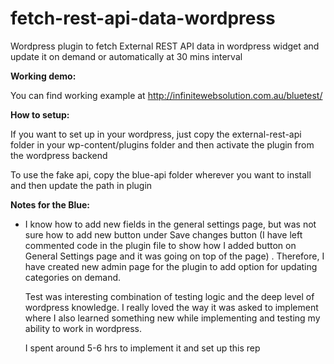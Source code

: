 # fetch-rest-api-data-wordpress
Wordpress plugin to fetch External REST API data in wordpress widget and update it on demand or automatically at 30 mins interval

<strong>Working demo:</strong>

You can find working example at http://infinitewebsolution.com.au/bluetest/

<strong>How to setup:</strong>

If you want to set up in your wordpress, just copy the external-rest-api folder in your wp-content/plugins folder and then activate the plugin from the wordpress backend

To use the fake api, copy the blue-api folder wherever you want to install and then update the path in plugin 

<strong>Notes for the Blue:</strong>
<ul>
<li>
I know how to add new fields in the general settings page, but was not sure how to add new button under Save changes button (I have left commented code in the plugin file to show how I added button on General Settings page and it was going on top of the page) . Therefore, I have created new admin page for the plugin to add option for updating categories on demand.
</li>

<p>Test was interesting combination of testing logic and the deep level of wordpress knowledge. I really loved the way it was asked to implement where I also learned something new while implementing and testing my ability to work in wordpress.</p>

<p>I spent around 5-6 hrs to implement it and set up this rep</p>


